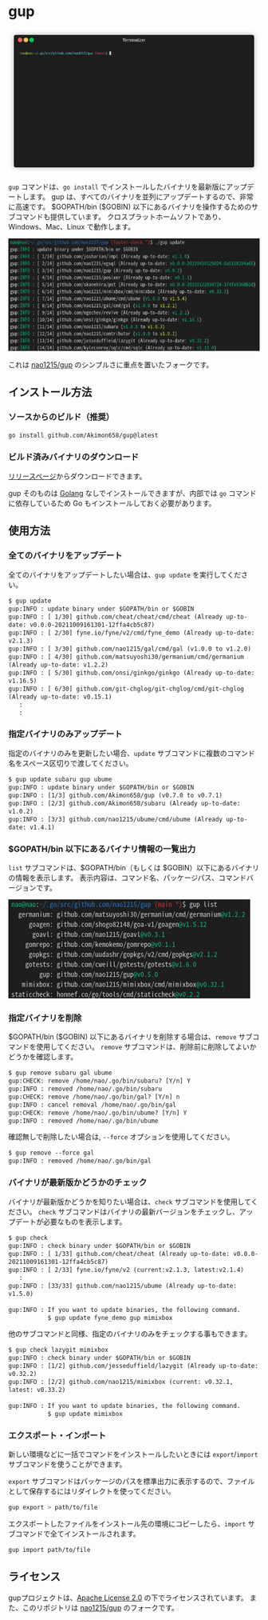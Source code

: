 # gup

![demo](../img/demo.gif)

`gup` コマンドは、`go install` でインストールしたバイナリを最新版にアップデートします。
gup は、すべてのバイナリを並列にアップデートするので、非常に高速です。
\$GOPATH/bin (\$GOBIN) 以下にあるバイナリを操作するためのサブコマンドも提供しています。
クロスプラットホームソフトであり、Windows、Mac、Linux で動作します。

![sample](../img/sample.png)

これは [nao1215/gup](https://github.com/nao1215/gup) のシンプルさに重点を置いたフォークです。

## インストール方法

### ソースからのビルド（推奨）

```bash
go install github.com/Akimon658/gup@latest
```

### ビルド済みバイナリのダウンロード

[リリースページ](https://github.com/Akimon658/gup/releases)からダウンロードできます。

gup そのものは [Golang](https://go.dev/dl/) なしでインストールできますが、内部では `go` コマンドに依存しているため Go もインストールしておく必要があります。

## 使用方法

### 全てのバイナリをアップデート

全てのバイナリをアップデートしたい場合は、`gup update` を実行してください。

```
$ gup update
gup:INFO : update binary under $GOPATH/bin or $GOBIN
gup:INFO : [ 1/30] github.com/cheat/cheat/cmd/cheat (Already up-to-date: v0.0.0-20211009161301-12ffa4cb5c87)
gup:INFO : [ 2/30] fyne.io/fyne/v2/cmd/fyne_demo (Already up-to-date: v2.1.3)
gup:INFO : [ 3/30] github.com/nao1215/gal/cmd/gal (v1.0.0 to v1.2.0)
gup:INFO : [ 4/30] github.com/matsuyoshi30/germanium/cmd/germanium (Already up-to-date: v1.2.2)
gup:INFO : [ 5/30] github.com/onsi/ginkgo/ginkgo (Already up-to-date: v1.16.5)
gup:INFO : [ 6/30] github.com/git-chglog/git-chglog/cmd/git-chglog (Already up-to-date: v0.15.1)
   :
   :
```

### 指定バイナリのみアップデート

指定のバイナリのみを更新したい場合、`update` サブコマンドに複数のコマンド名をスペース区切りで渡してください。

```
$ gup update subaru gup ubume
gup:INFO : update binary under $GOPATH/bin or $GOBIN
gup:INFO : [1/3] github.com/Akimon658/gup (v0.7.0 to v0.7.1)
gup:INFO : [2/3] github.com/Akimon658/subaru (Already up-to-date: v1.0.2)
gup:INFO : [3/3] github.com/nao1215/ubume/cmd/ubume (Already up-to-date: v1.4.1)
```

### $GOPATH/bin 以下にあるバイナリ情報の一覧出力

`list` サブコマンドは、$GOPATH/bin（もしくは $GOBIN）以下にあるバイナリの情報を表示します。
表示内容は、コマンド名、パッケージパス、コマンドバージョンです。

![sample](../img/list.png)

### 指定バイナリを削除

\$GOPATH/bin (\$GOBIN) 以下にあるバイナリを削除する場合は、`remove` サブコマンドを使用してください。
`remove` サブコマンドは、削除前に削除してよいかどうかを確認します。

```
$ gup remove subaru gal ubume
gup:CHECK: remove /home/nao/.go/bin/subaru? [Y/n] Y
gup:INFO : removed /home/nao/.go/bin/subaru
gup:CHECK: remove /home/nao/.go/bin/gal? [Y/n] n
gup:INFO : cancel removal /home/nao/.go/bin/gal
gup:CHECK: remove /home/nao/.go/bin/ubume? [Y/n] Y
gup:INFO : removed /home/nao/.go/bin/ubume
```

確認無しで削除したい場合は, `--force` オプションを使用してください。

```
$ gup remove --force gal
gup:INFO : removed /home/nao/.go/bin/gal
```

### バイナリが最新版かどうかのチェック

バイナリが最新版かどうかを知りたい場合は、`check` サブコマンドを使用してください。
`check` サブコマンドはバイナリの最新バージョンをチェックし、アップデートが必要なものを表示します。

```
$ gup check
gup:INFO : check binary under $GOPATH/bin or $GOBIN
gup:INFO : [ 1/33] github.com/cheat/cheat (Already up-to-date: v0.0.0-20211009161301-12ffa4cb5c87)
gup:INFO : [ 2/33] fyne.io/fyne/v2 (current:v2.1.3, latest:v2.1.4)
   :
gup:INFO : [33/33] github.com/nao1215/ubume (Already up-to-date: v1.5.0)

gup:INFO : If you want to update binaries, the following command.
           $ gup update fyne_demo gup mimixbox
```

他のサブコマンドと同様、指定のバイナリのみをチェックする事もできます。

```
$ gup check lazygit mimixbox
gup:INFO : check binary under $GOPATH/bin or $GOBIN
gup:INFO : [1/2] github.com/jesseduffield/lazygit (Already up-to-date: v0.32.2)
gup:INFO : [2/2] github.com/nao1215/mimixbox (current: v0.32.1, latest: v0.33.2)

gup:INFO : If you want to update binaries, the following command.
           $ gup update mimixbox
```

### エクスポート・インポート

新しい環境などに一括でコマンドをインストールしたいときには `export`/`import` サブコマンドを使うことができます。

`export` サブコマンドはパッケージのパスを標準出力に表示するので、ファイルとして保存するにはリダイレクトを使ってください。

```bash
gup export > path/to/file
```

エクスポートしたファイルをインストール先の環境にコピーしたら、`import` サブコマンドで全てインストールされます。

```bash
gup import path/to/file
```

## ライセンス

gupプロジェクトは、[Apache License 2.0](./../../LICENSE) の下でライセンスされています。
また、このリポジトリは [nao1215/gup](https://github.com/nao1215/gup) のフォークです。
